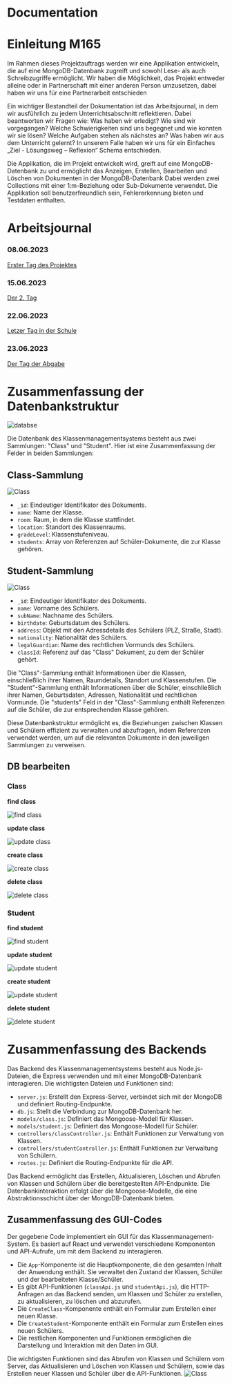 # Documentation

# Einleitung M165
Im Rahmen dieses Projektauftrags werden wir eine Applikation entwickeln, die auf eine MongoDB-Datenbank zugreift und sowohl Lese- als auch Schreibzugriffe ermöglicht. Wir haben die Möglichkeit, das Projekt entweder alleine oder in Partnerschaft mit einer anderen Person umzusetzen, dabei haben wir uns für eine Partnerarbeit entschieden 

Ein wichtiger Bestandteil der Dokumentation ist das Arbeitsjournal, in dem wir ausführlich zu jedem Unterrichtsabschnitt reflektieren. Dabei beantworten wir Fragen wie: Was haben wir erledigt? Wie sind wir vorgegangen? Welche Schwierigkeiten sind uns begegnet und wie konnten wir sie lösen? Welche Aufgaben stehen als nächstes an? Was haben wir aus dem Unterricht gelernt? In unserem Falle haben wir uns für ein Einfaches „Ziel - Lösungsweg – Reflexion“ Schema entschieden. 


Die Applikation, die im Projekt entwickelt wird, greift auf eine MongoDB-Datenbank zu und ermöglicht das Anzeigen, Erstellen, Bearbeiten und Löschen von Dokumenten in der MongoDB-Datenbank Dabei werden zwei Collections mit einer 1:m-Beziehung oder Sub-Dokumente verwendet. Die Applikation soll benutzerfreundlich sein, Fehlererkennung bieten und Testdaten enthalten. 

# Arbeitsjournal
### 08.06.2023
[Erster Tag des Projektes](./Journal's/JournalDayOne.md) 
### 15.06.2023
[Der 2. Tag](./Journal's/JournalDayTwo.md) 
### 22.06.2023
[Letzer Tag in der Schule](./Journal's/JournalDayThree.md) 
### 23.06.2023
[Der Tag der Abgabe](./Journal's/JournalDayLevy.md) 

# Zusammenfassung der Datenbankstruktur

![databse](./img/database.png)

Die Datenbank des Klassenmanagementsystems besteht aus zwei Sammlungen: "Class" und "Student". Hier ist eine Zusammenfassung der Felder in beiden Sammlungen:

## Class-Sammlung
![Class](./img/class.png)

- `_id`: Eindeutiger Identifikator des Dokuments.
- `name`: Name der Klasse.
- `room`: Raum, in dem die Klasse stattfindet.
- `location`: Standort des Klassenraums.
- `gradeLevel`: Klassenstufeniveau.
- `students`: Array von Referenzen auf Schüler-Dokumente, die zur Klasse gehören.

## Student-Sammlung
![Class](./img/student.png)
- `_id`: Eindeutiger Identifikator des Dokuments.
- `name`: Vorname des Schülers.
- `subName`: Nachname des Schülers.
- `birthdate`: Geburtsdatum des Schülers.
- `address`: Objekt mit den Adressdetails des Schülers (PLZ, Straße, Stadt).
- `nationality`: Nationalität des Schülers.
- `legalGuardian`: Name des rechtlichen Vormunds des Schülers.
- `classId`: Referenz auf das "Class" Dokument, zu dem der Schüler gehört.

Die "Class"-Sammlung enthält Informationen über die Klassen, einschließlich ihrer Namen, Raumdetails, Standort und Klassenstufen. Die "Student"-Sammlung enthält Informationen über die Schüler, einschließlich ihrer Namen, Geburtsdaten, Adressen, Nationalität und rechtlichen Vormunde. Die "students" Feld in der "Class"-Sammlung enthält Referenzen auf die Schüler, die zur entsprechenden Klasse gehören.

Diese Datenbankstruktur ermöglicht es, die Beziehungen zwischen Klassen und Schülern effizient zu verwalten und abzufragen, indem Referenzen verwendet werden, um auf die relevanten Dokumente in den jeweiligen Sammlungen zu verweisen.

## DB bearbeiten

### Class 

**find class**

![find class](./img/class-find.png)

**update class**

![update class](./img/class-update.png)

**create class**

![create class](./img/class-create.png)

**delete class**

![delete class](./img/class-delete.png)

### Student 

**find student**

![find student](./img/student-find.png)

**update student**

![update student](./img/student-update.png)

**create student**

![update student](./img/student-create.png)

**delete student**

![delete student](./img/student-delete.png)

# Zusammenfassung des Backends

Das Backend des Klassenmanagementsystems besteht aus Node.js-Dateien, die Express verwenden und mit einer MongoDB-Datenbank interagieren. Die wichtigsten Dateien und Funktionen sind:

- `server.js`: Erstellt den Express-Server, verbindet sich mit der MongoDB und definiert Routing-Endpunkte.
- `db.js`: Stellt die Verbindung zur MongoDB-Datenbank her.
- `models/class.js`: Definiert das Mongoose-Modell für Klassen.
- `models/student.js`: Definiert das Mongoose-Modell für Schüler.
- `controllers/classController.js`: Enthält Funktionen zur Verwaltung von Klassen.
- `controllers/studentController.js`: Enthält Funktionen zur Verwaltung von Schülern.
- `routes.js`: Definiert die Routing-Endpunkte für die API.

Das Backend ermöglicht das Erstellen, Aktualisieren, Löschen und Abrufen von Klassen und Schülern über die bereitgestellten API-Endpunkte. Die Datenbankinteraktion erfolgt über die Mongoose-Modelle, die eine Abstraktionsschicht über der MongoDB-Datenbank bieten.


## Zusammenfassung des GUI-Codes

Der gegebene Code implementiert ein GUI für das Klassenmanagement-System. Es basiert auf React und verwendet verschiedene Komponenten und API-Aufrufe, um mit dem Backend zu interagieren.

- Die `App`-Komponente ist die Hauptkomponente, die den gesamten Inhalt der Anwendung enthält. Sie verwaltet den Zustand der Klassen, Schüler und der bearbeiteten Klasse/Schüler.
- Es gibt API-Funktionen (`classApi.js` und `studentApi.js`), die HTTP-Anfragen an das Backend senden, um Klassen und Schüler zu erstellen, zu aktualisieren, zu löschen und abzurufen.
- Die `CreateClass`-Komponente enthält ein Formular zum Erstellen einer neuen Klasse.
- Die `CreateStudent`-Komponente enthält ein Formular zum Erstellen eines neuen Schülers.
- Die restlichen Komponenten und Funktionen ermöglichen die Darstellung und Interaktion mit den Daten im GUI.

Die wichtigsten Funktionen sind das Abrufen von Klassen und Schülern vom Server, das Aktualisieren und Löschen von Klassen und Schülern, sowie das Erstellen neuer Klassen und Schüler über die API-Funktionen.
![Class](./img/gui.png)
